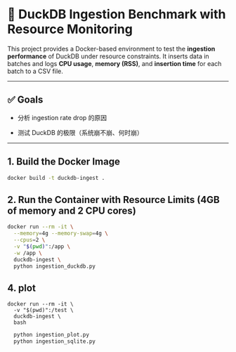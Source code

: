 # 📘 DuckDB Ingestion Benchmark with Resource Monitoring

This project provides a Docker-based environment to test the **ingestion performance** of DuckDB under resource constraints. It inserts data in batches and logs **CPU usage**, **memory (RSS)**, and **insertion time** for each batch to a CSV file.

---

## ✅ Goals

- 分析 ingestion rate drop 的原因

- 测试 DuckDB 的极限（系统崩不崩、何时崩）

---

## 1. Build the Docker Image

```bash
docker build -t duckdb-ingest .
```

## 2. Run the Container with Resource Limits (4GB of memory and 2 CPU cores)
```bash
docker run --rm -it \
  --memory=4g --memory-swap=4g \
  --cpus=2 \
  -v "$(pwd)":/app \
  -w /app \
  duckdb-ingest \
  python ingestion_duckdb.py
```

## 4. plot
```
docker run --rm -it \
  -v "$(pwd)":/test \
  duckdb-ingest \
  bash
```

```bash
  python ingestion_plot.py
  python ingestion_sqlite.py
```